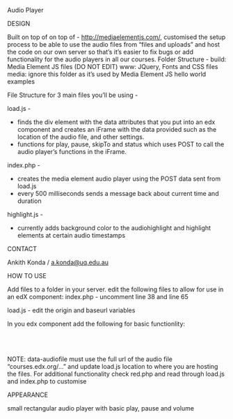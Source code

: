 Audio Player

DESIGN

Built on top of  on top of - http://mediaelementjs.com/, customised the setup process to be able to use the audio files from “files and uploads” and  host the code on our own server so that’s it’s easier to fix bugs or add functionality for the audio players in all our courses.
Folder Structure - 
build: Media Element JS files (DO NOT EDIT)
www: JQuery, Fonts and CSS files 
media: ignore this folder as it’s used by Media Element JS hello world examples

File Structure for 3 main files you’ll be using -

load.js - 
* finds the div element with the data attributes that you put into an edx component and creates an iFrame with the data provided such as the location of the audio file, and other settings. 
* functions for play, pause, skipTo and status which uses POST to call the audio player’s functions in the iFrame. 

index.php - 
* creates the media element audio player using the POST data sent from load.js
* every 500 milliseconds sends a message back about current time and duration

highlight.js -
* currently adds background color to the audiohighlight and highlight elements at certain audio timestamps 

CONTACT

Ankith Konda / a.konda@uq.edu.au

HOW TO USE

Add files to a folder in your server. 
edit the following files to allow for use in an edX component:
index.php - 
uncomment line 38 and line 65 

load.js -
edit the origin and baseurl variables 

In you edx component add the following for basic functionlity:
<div id="myAudioContainer" style="height: 50px !important;" class="audioplayer" data-audiofile=“[use full URL from files and uploads]” data-hidetimeline="false" data-showsubtitles="false"></div>
<script type='text/javascript' src='load.js'></script> 
NOTE: data-audiofile must use the full url of the audio file “courses.edx.org/…” and update load.js location to where you are hosting the files. For additional functionality check red.php and read through load.js and index.php to customise

APPEARANCE

small rectangular audio player with basic play, pause and volume

